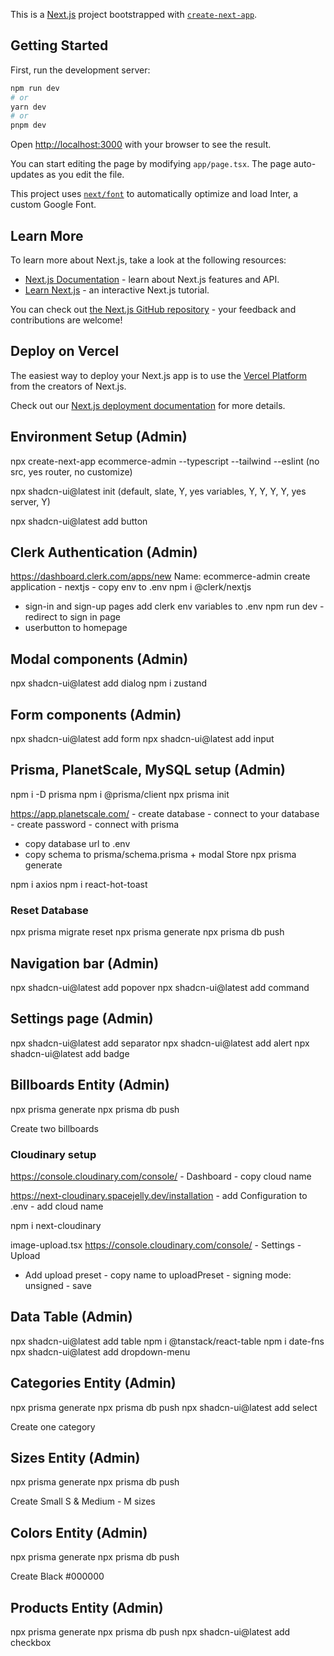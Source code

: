This is a [Next.js](https://nextjs.org/) project bootstrapped with [`create-next-app`](https://github.com/vercel/next.js/tree/canary/packages/create-next-app).

## Getting Started

First, run the development server:

```bash
npm run dev
# or
yarn dev
# or
pnpm dev
```

Open [http://localhost:3000](http://localhost:3000) with your browser to see the result.

You can start editing the page by modifying `app/page.tsx`. The page auto-updates as you edit the file.

This project uses [`next/font`](https://nextjs.org/docs/basic-features/font-optimization) to automatically optimize and load Inter, a custom Google Font.

## Learn More

To learn more about Next.js, take a look at the following resources:

- [Next.js Documentation](https://nextjs.org/docs) - learn about Next.js features and API.
- [Learn Next.js](https://nextjs.org/learn) - an interactive Next.js tutorial.

You can check out [the Next.js GitHub repository](https://github.com/vercel/next.js/) - your feedback and contributions are welcome!

## Deploy on Vercel

The easiest way to deploy your Next.js app is to use the [Vercel Platform](https://vercel.com/new?utm_medium=default-template&filter=next.js&utm_source=create-next-app&utm_campaign=create-next-app-readme) from the creators of Next.js.

Check out our [Next.js deployment documentation](https://nextjs.org/docs/deployment) for more details.

## Environment Setup (Admin)
npx create-next-app ecommerce-admin --typescript --tailwind --eslint
(no src, yes router, no customize)

npx shadcn-ui@latest init
(default, slate, Y, yes variables, Y, Y, Y, Y, yes server, Y)

npx shadcn-ui@latest add button

## Clerk Authentication (Admin)
https://dashboard.clerk.com/apps/new
Name: ecommerce-admin
create application - nextjs - copy env to .env
npm i @clerk/nextjs
<mount clerk provider>
- sign-in and sign-up pages
add clerk env variables to .env
npm run dev - redirect to sign in page
- userbutton to homepage

## Modal components (Admin)
npx shadcn-ui@latest add dialog
npm i zustand

## Form components (Admin)
npx shadcn-ui@latest add form
npx shadcn-ui@latest add input

## Prisma, PlanetScale, MySQL setup (Admin)
npm i -D prisma
npm i @prisma/client
npx prisma init

https://app.planetscale.com/ - create database - connect to your database - create password - connect with prisma
- copy database url to .env
- copy schema to prisma/schema.prisma + modal Store
npx prisma generate

npm i axios
npm i react-hot-toast

### Reset Database
npx prisma migrate reset
npx prisma generate
npx prisma db push

## Navigation bar (Admin)
npx shadcn-ui@latest add popover
npx shadcn-ui@latest add command

## Settings page (Admin)
npx shadcn-ui@latest add separator
npx shadcn-ui@latest add alert
npx shadcn-ui@latest add badge

## Billboards Entity (Admin)

npx prisma generate
npx prisma db push

Create two billboards

### Cloudinary setup
https://console.cloudinary.com/console/ - Dashboard - copy cloud name

https://next-cloudinary.spacejelly.dev/installation - add Configuration to .env - add cloud name

npm i next-cloudinary

image-upload.tsx
<CldUploadWidget onUpload={onUpload} uploadPreset="...">
https://console.cloudinary.com/console/ - Settings - Upload
- Add upload preset - copy name to uploadPreset - signing mode: unsigned - save

## Data Table (Admin)
npx shadcn-ui@latest add table
npm i @tanstack/react-table
npm i date-fns
npx shadcn-ui@latest add dropdown-menu

## Categories Entity (Admin)
npx prisma generate
npx prisma db push
npx shadcn-ui@latest add select

Create one category

## Sizes Entity (Admin)
npx prisma generate
npx prisma db push

Create Small S & Medium - M sizes

## Colors Entity (Admin)
npx prisma generate
npx prisma db push

Create Black #000000

## Products Entity (Admin)
npx prisma generate
npx prisma db push
npx shadcn-ui@latest add checkbox

